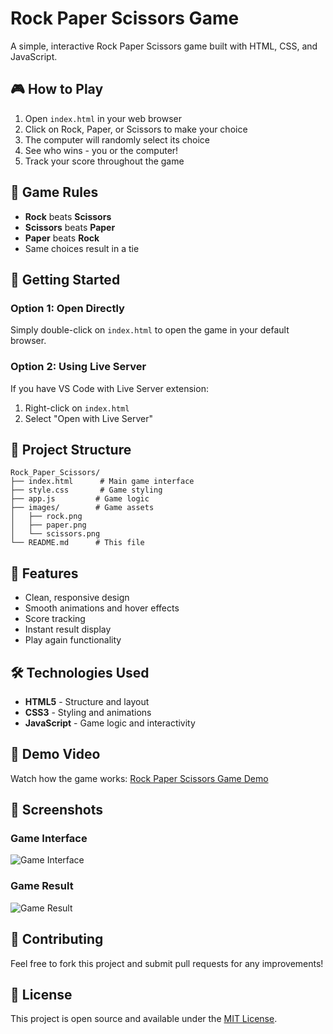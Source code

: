 # Rock Paper Scissors Game

A simple, interactive Rock Paper Scissors game built with HTML, CSS, and JavaScript.

## 🎮 How to Play

1. Open `index.html` in your web browser
2. Click on Rock, Paper, or Scissors to make your choice
3. The computer will randomly select its choice
4. See who wins - you or the computer!
5. Track your score throughout the game

## 🎯 Game Rules

- **Rock** beats **Scissors**
- **Scissors** beats **Paper**  
- **Paper** beats **Rock**
- Same choices result in a tie

## 🚀 Getting Started

### Option 1: Open Directly
Simply double-click on `index.html` to open the game in your default browser.

### Option 2: Using Live Server
If you have VS Code with Live Server extension:
1. Right-click on `index.html`
2. Select "Open with Live Server"

## 📁 Project Structure

```
Rock_Paper_Scissors/
├── index.html      # Main game interface
├── style.css       # Game styling
├── app.js         # Game logic
├── images/        # Game assets
│   ├── rock.png
│   ├── paper.png
│   └── scissors.png
└── README.md      # This file
```

## 🎨 Features

- Clean, responsive design
- Smooth animations and hover effects
- Score tracking
- Instant result display
- Play again functionality

## 🛠️ Technologies Used

- **HTML5** - Structure and layout
- **CSS3** - Styling and animations
- **JavaScript** - Game logic and interactivity

## 📱 Demo Video

Watch how the game works: [Rock Paper Scissors Game Demo](https://drive.google.com/file/d/1your-demo-link-here/view?usp=sharing)

## 🎯 Screenshots

### Game Interface
![Game Interface](https://via.placeholder.com/600x400/4CAF50/white?text=Game+Interface)

### Game Result
![Game Result](https://via.placeholder.com/600x400/2196F3/white?text=You+Win!)

## 🤝 Contributing

Feel free to fork this project and submit pull requests for any improvements!

## 📄 License

This project is open source and available under the [MIT License](LICENSE).
